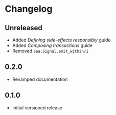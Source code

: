 # Changelog

## Unreleased

- Added *Defining side-effects responsibly* guide
- Added *Composing transactions* guide
- Removed `Sea.Signal.emit_within/1`

## 0.2.0

- Revamped documentation

## 0.1.0

- Initial versioned release

